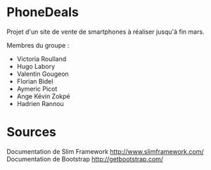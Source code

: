 # PhoneDeals
Projet d'un site de vente de smartphones à réaliser jusqu'à fin mars.

Membres du groupe :
- Victoria Roulland
- Hugo Labory
- Valentin Gougeon
- Florian Bidel
- Aymeric Picot
- Ange Kévin Zokpé
- Hadrien Rannou

# Sources
Documentation de Slim Framework
http://www.slimframework.com/
Documentation de Bootstrap
http://getbootstrap.com/
